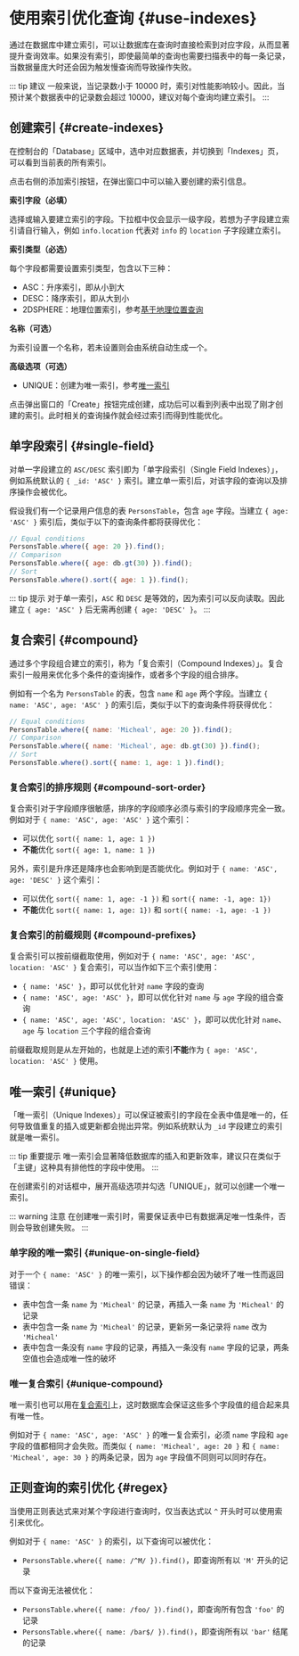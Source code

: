 # 使用索引优化查询 {#use-indexes}

通过在数据库中建立索引，可以让数据库在查询时直接检索到对应字段，从而显著提升查询效率。如果没有索引，即使最简单的查询也需要扫描表中的每一条记录，当数据量庞大时还会因为触发慢查询而导致操作失败。

::: tip 建议
一般来说，当记录数小于 10000 时，索引对性能影响较小。因此，当预计某个数据表中的记录数会超过 10000，建议对每个查询均建立索引。
:::

## 创建索引 {#create-indexes}

在控制台的「Database」区域中，选中对应数据表，并切换到「Indexes」页，可以看到当前表的所有索引。

点击右侧的添加索引按钮，在弹出窗口中可以输入要创建的索引信息。

__索引字段（必填）__

选择或输入要建立索引的字段。下拉框中仅会显示一级字段，若想为子字段建立索引请自行输入，例如 `info.location` 代表对 `info` 的 `location` 子字段建立索引。

__索引类型（必选）__

每个字段都需要设置索引类型，包含以下三种：

- ASC：升序索引，即从小到大
- DESC：降序索引，即从大到小
- 2DSPHERE：地理位置索引，参考[基于地理位置查询](/guide/database/geo.html)

__名称（可选）__

为索引设置一个名称，若未设置则会由系统自动生成一个。

__高级选项（可选）__

- UNIQUE：创建为唯一索引，参考[唯一索引](#unique)

点击弹出窗口的「Create」按钮完成创建，成功后可以看到列表中出现了刚才创建的索引。此时相关的查询操作就会经过索引而得到性能优化。

## 单字段索引 {#single-field}

对单一字段建立的 `ASC/DESC` 索引即为「单字段索引（Single Field Indexes）」，例如系统默认的 `{ _id: 'ASC' }` 索引。建立单一索引后，对该字段的查询以及排序操作会被优化。

假设我们有一个记录用户信息的表 `PersonsTable`，包含 `age` 字段。当建立 `{ age: 'ASC' }` 索引后，类似于以下的查询条件都将获得优化：

```js
// Equal conditions
PersonsTable.where({ age: 20 }).find();
// Comparison
PersonsTable.where({ age: db.gt(30) }).find();
// Sort
PersonsTable.where().sort({ age: 1 }).find();
```

::: tip 提示
对于单一索引，`ASC` 和 `DESC` 是等效的，因为索引可以反向读取。因此建立 `{ age: 'ASC' }` 后无需再创建 `{ age: 'DESC' }`。
:::

## 复合索引 {#compound}

通过多个字段组合建立的索引，称为「复合索引（Compound Indexes）」。复合索引一般用来优化多个条件的查询操作，或者多个字段的组合排序。

例如有一个名为 `PersonsTable` 的表，包含 `name` 和 `age` 两个字段。当建立 `{ name: 'ASC', age: 'ASC' }` 的索引后，类似于以下的查询条件将获得优化：

```js
// Equal conditions
PersonsTable.where({ name: 'Micheal', age: 20 }).find();
// Comparison
PersonsTable.where({ name: 'Micheal', age: db.gt(30) }).find();
// Sort
PersonsTable.where().sort({ name: 1, age: 1 }).find();
```

### 复合索引的排序规则 {#compound-sort-order}

复合索引对于字段顺序很敏感，排序的字段顺序必须与索引的字段顺序完全一致。例如对于 `{ name: 'ASC', age: 'ASC' }` 这个索引：

- 可以优化 `sort({ name: 1, age: 1 })`
- **不能**优化 `sort({ age: 1, name: 1 })`

另外，索引是升序还是降序也会影响到是否能优化。例如对于 `{ name: 'ASC', age: 'DESC' }` 这个索引：

- 可以优化 `sort({ name: 1, age: -1 })` 和 `sort({ name: -1, age: 1})`
- **不能**优化 `sort({ name: 1, age: 1})` 和 `sort({ name: -1, age: -1 })`

### 复合索引的前缀规则 {#compound-prefixes}

复合索引可以按前缀截取使用，例如对于 `{ name: 'ASC', age: 'ASC', location: 'ASC' }` 复合索引，可以当作如下三个索引使用：

- `{ name: 'ASC' }`，即可以优化针对 `name` 字段的查询
- `{ name: 'ASC', age: 'ASC' }`，即可以优化针对 `name` 与 `age` 字段的组合查询
- `{ name: 'ASC', age: 'ASC', location: 'ASC' }`，即可以优化针对 `name`、`age` 与 `location` 三个字段的组合查询

前缀截取规则是从左开始的，也就是上述的索引**不能**作为 `{ age: 'ASC', location: 'ASC' }` 使用。

## 唯一索引 {#unique}

「唯一索引（Unique Indexes）」可以保证被索引的字段在全表中值是唯一的，任何导致值重复的插入或更新都会抛出异常。例如系统默认为 `_id` 字段建立的索引就是唯一索引。

::: tip 重要提示
唯一索引会显著降低数据库的插入和更新效率，建议只在类似于「主键」这种具有排他性的字段中使用。
:::

在创建索引的对话框中，展开高级选项并勾选「UNIQUE」，就可以创建一个唯一索引。

::: warning 注意
在创建唯一索引时，需要保证表中已有数据满足唯一性条件，否则会导致创建失败。
:::

### 单字段的唯一索引 {#unique-on-single-field}

对于一个 `{ name: 'ASC' }` 的唯一索引，以下操作都会因为破坏了唯一性而返回错误：

- 表中包含一条 `name` 为 `'Micheal'` 的记录，再插入一条 `name` 为 `'Micheal'` 的记录
- 表中包含一条 `name` 为 `'Micheal'` 的记录，更新另一条记录将 `name` 改为 `'Micheal'`
- 表中包含一条没有 `name` 字段的记录，再插入一条没有 `name` 字段的记录，两条空值也会造成唯一性的破坏

### 唯一复合索引 {#unique-compound}

唯一索引也可以用在[复合索引](#compound)上，这时数据库会保证这些多个字段值的组合起来具有唯一性。

例如对于 `{ name: 'ASC', age: 'ASC' }` 的唯一复合索引，必须 `name` 字段和 `age` 字段的值都相同才会失败。而类似 `{ name: 'Micheal', age: 20 }` 和 `{ name: 'Micheal', age: 30 }` 的两条记录，因为 `age` 字段值不同则可以同时存在。

## 正则查询的索引优化 {#regex}

当使用正则表达式来对某个字段进行查询时，仅当表达式以 `^` 开头时可以使用索引来优化。

例如对于 `{ name: 'ASC' }` 的索引，以下查询可以被优化：

- `PersonsTable.where({ name: /^M/ }).find()`，即查询所有以 `'M'` 开头的记录

而以下查询无法被优化：

- `PersonsTable.where({ name: /foo/ }).find()`，即查询所有包含 `'foo'` 的记录
- `PersonsTable.where({ name: /bar$/ }).find()`，即查询所有以 `'bar'` 结尾的记录
